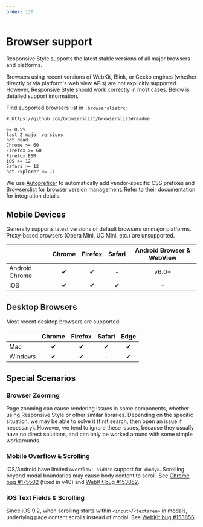```yaml
---
order: 130
---
```


# Browser support

Responsive Style supports the latest stable versions of all major browsers and platforms.

Browsers using recent versions of WebKit, Blink, or Gecko engines (whether directly or via platform's web view APIs) are not explicitly supported. However, Responsive Style should work correctly in most cases. Below is detailed support information.

Find supported browsers list in `.browserslistrc`:

```plaintext
# https://github.com/browserslist/browserslist#readme

>= 0.5%
last 2 major versions
not dead
Chrome >= 60
Firefox >= 60
Firefox ESR
iOS >= 12
Safari >= 12
not Explorer <= 11
```

We use [Autoprefixer](https://github.com/postcss/autoprefixer) to automatically add vendor-specific CSS prefixes and [Browserslist](https://github.com/browserslist/browserslist) for browser version management. Refer to their documentation for integration details.

## Mobile Devices

Generally supports latest versions of default browsers on major platforms. Proxy-based browsers (Opera Mini, UC Mini, etc.) are unsupported.

|                | Chrome | Firefox | Safari | Android Browser & WebView |
| -------------- | :----: | :-----: | :----: | :-----------------------: |
| Android Chrome |   ✔   |   ✔    |   -    |           v6.0+           |
| iOS            |   ✔   |   ✔    |   ✔   |             -             |

## Desktop Browsers

Most recent desktop browsers are supported:

|         | Chrome | Firefox | Safari | Edge |
| ------- | :----: | :-----: | :----: | :--: |
| Mac     |   ✔   |   ✔    |   ✔   |  ✔  |
| Windows |   ✔   |   ✔    |   -    |  ✔  |

## Special Scenarios

### Browser Zooming

Page zooming can cause rendering issues in some components, whether using Responsive Style or other similar libraries. Depending on the specific situation, we may be able to solve it (first search, then open an issue if necessary). However, we tend to ignore these issues, because they usually have no direct solutions, and can only be worked around with some simple workarounds.

### Mobile Overflow & Scrolling

iOS/Android have limited `overflow: hidden` support for `<body>`. Scrolling beyond modal boundaries may cause body content to scroll. See [Chrome bug #175502](https://bugs.chromium.org/p/chromium/issues/detail?id=175502) (fixed in v40) and [WebKit bug #153852](https://bugs.webkit.org/show_bug.cgi?id=153852).

### iOS Text Fields & Scrolling

Since iOS 9.2, when scrolling starts within `<input>`/`<textarea>` in modals, underlying page content scrolls instead of modal. See [WebKit bug #153856](https://bugs.webkit.org/show_bug.cgi?id=153856).
